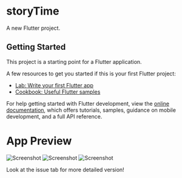 # storyTime

A new Flutter project.

## Getting Started

This project is a starting point for a Flutter application.

A few resources to get you started if this is your first Flutter project:

- [Lab: Write your first Flutter app](https://docs.flutter.dev/get-started/codelab)
- [Cookbook: Useful Flutter samples](https://docs.flutter.dev/cookbook)

For help getting started with Flutter development, view the
[online documentation](https://docs.flutter.dev/), which offers tutorials,
samples, guidance on mobile development, and a full API reference.
# App Preview

![Screenshot](https://github.com/user-attachments/assets/658dc1e0-b8b6-449c-a45c-69d14d74f2b8)
![Screenshot](https://github.com/user-attachments/assets/21bf9b16-0e68-4bf6-a16a-09990a22c447)
![Screenshot](https://github.com/user-attachments/assets/a65e338c-aa3b-4dc5-a4fd-f4d5b7c6b853)

Look at the issue tab for more detailed version!
